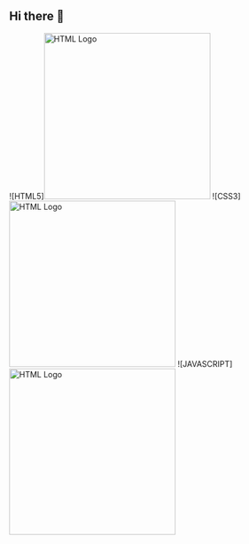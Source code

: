## Hi there 👋

![HTML5]<img src="https://devicon-website.vercel.app/api/html5/original-wordmark.svg" alt="HTML Logo" width="300" />
![CSS3]<img src="https://devicon-website.vercel.app/api/css3/original.svg" alt="HTML Logo" width="300" />
![JAVASCRIPT]<img src="https://devicon-website.vercel.app/api/javascript/original.svg" alt="HTML Logo" width="300" />
